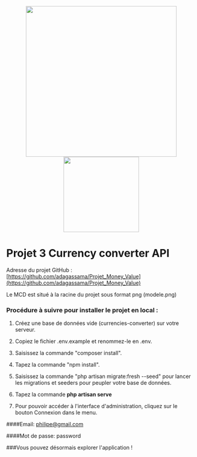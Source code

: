 <p align="center"><a href="https://laravel.com" target="_blank"><img src="https://raw.githubusercontent.com/laravel/art/master/logo-lockup/5%20SVG/2%20CMYK/1%20Full%20Color/laravel-logolockup-cmyk-red.svg" width="400"></a>
<a href="https://laravel.com" target="_blank"><img src="https://upload.wikimedia.org/wikipedia/commons/9/95/Vue.js_Logo_2.svg" width="200" height="200"></a></p>


# Projet 3 Currency converter API


Adresse du projet GitHub : [https://github.com/adagassama/Projet_Money_Value](https://github.com/adagassama/Projet_Money_Value)

Le MCD est situé à la racine du projet sous format png (modele.png)

### Procédure à suivre pour installer le projet en local :

1. Créez une base de données vide (currencies-converter) sur votre serveur.
   
2. Copiez le fichier .env.example et renommez-le en .env.
   
3. Saisissez la commande "composer install".

4. Tapez la commande "npm install".
   
5. Saisissez la commande "php artisan migrate:fresh --seed" pour lancer les migrations et seeders pour peupler votre base de données.

6. Tapez la commande **php artisan serve** 

7. Pour pouvoir accéder à l'interface d'administration, cliquez sur le bouton Connexion dans le menu.


####Email: philipe@gmail.com

####Mot de passe: password


###Vous pouvez désormais explorer l'application !

